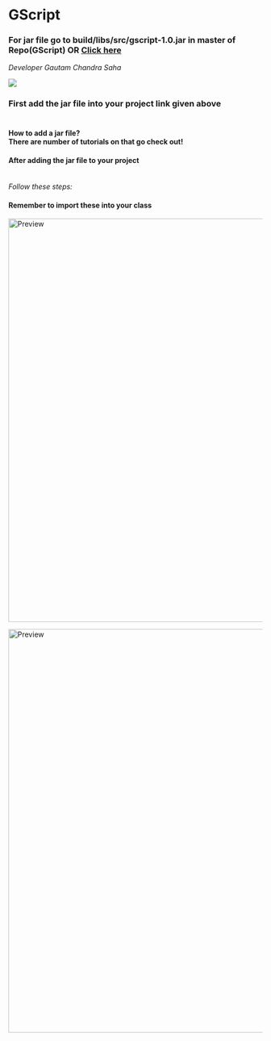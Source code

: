 # GScript

<h3>For jar file go to build/libs/src/gscript-1.0.jar in master of Repo(GScript) <span> OR </span><a href='https://github.com/DevGautam2000/GScript/raw/master/build/libs/gscript-1.0.jar'>Click here</a></h3>

<em>Developer Gautam Chandra Saha</em>

[![](https://jitpack.io/v/DevGautam2000/GScript.svg)](https://jitpack.io/#DevGautam2000/GScript)

<h3>First add the jar file into your project link given above<br><br>
  <h4>How to add a jar file?<br>There are number of tutorials on that go check out!</h4></h3>

<h4>After adding the jar file to your project</h4><br><em>Follow these steps: </em>
<h4>Remember to import these into your class</h4>
<img src="https://raw.github.com/DevGautam2000/GScript/master/images/imports.png"  alt="Preview" width=800><br>

<img src="https://raw.github.com/DevGautam2000/GScript/master/images/HelloW.png"  alt="Preview" width=800><br>

